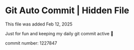 # Git Auto Commit | Hidden File

This file was added Feb 12, 2025

Just for fun and keeping my daily git commit active 🤪

commit number: 1227847
